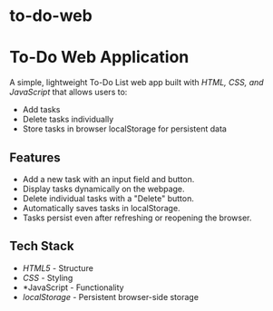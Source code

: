 # to-do-web
#  To-Do Web Application

A simple, lightweight To-Do List web app built with *HTML, CSS, and JavaScript* that allows users to:

-  Add tasks
-  Delete tasks individually
-  Store tasks in browser localStorage for persistent data

##  Features

- Add a new task with an input field and button.
- Display tasks dynamically on the webpage.
- Delete individual tasks with a "Delete" button.
- Automatically saves tasks in localStorage.
- Tasks persist even after refreshing or reopening the browser.
##  Tech Stack

- *HTML5* - Structure
- *CSS* - Styling
- *JavaScript  - Functionality
- *localStorage* - Persistent browser-side storage
